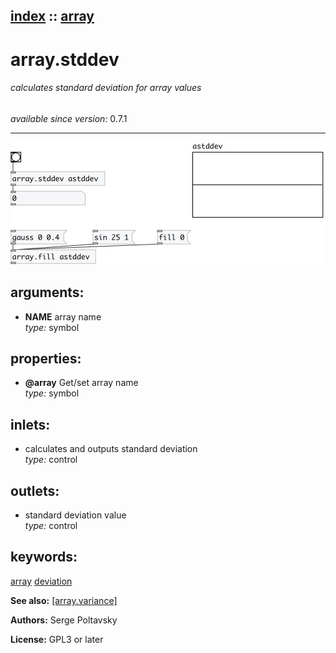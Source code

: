 [index](index.html) :: [array](category_array.html)
---

# array.stddev

###### calculates standard deviation for array values

*available since version:* 0.7.1

---




[![example](../examples/img/array.stddev.jpg)](../examples/pd/array.stddev.pd)



## arguments:

* **NAME**
array name<br>
_type:_ symbol<br>





## properties:

* **@array** 
Get/set array name<br>
_type:_ symbol<br>



## inlets:

* calculates and outputs standard deviation<br>
_type:_ control



## outlets:

* standard deviation value<br>
_type:_ control



## keywords:

[array](keywords/array.html)
[deviation](keywords/deviation.html)



**See also:**
[\[array.variance\]](array.variance.html)




**Authors:** Serge Poltavsky




**License:** GPL3 or later





